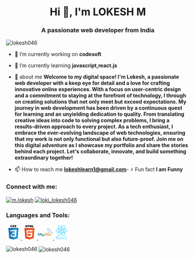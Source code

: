 <h1 align="center">Hi 👋, I'm LOKESH M</h1>
<h3 align="center">A passionate web developer from India</h3>

<p align="left"> <img src="https://komarev.com/ghpvc/?username=lokesh046&label=Profile%20views&color=0e75b6&style=flat" alt="lokesh046" /> </p>


- 🔭 I’m currently working on **codesoft**

- 🌱 I’m currently learning **javascript,react.js**

- 💬 about me **Welcome to my digital space! I'm Lokesh, a passionate web developer with a keep eye for detail and a love for crafting innovative online experiences. With a focus on user-centric design and a commitment to staying at the forefront of technology, I through on creating solutions that not only meet but exceed expectations. My journey in web development has been driven by a continuous quest for learning and an unyielding dedication to quality. From translating creative ideas into code to solving complex problems, I bring a results-driven approach to every project. As a tech enthusiast, I embrace the ever-evolving landscape of web technologies, ensuring that my work is not only functional but also future-proof. Join me on this digital adventure as I showcase my portfolio and share the stories behind each project. Let's collaborate, innovate, and build something extraordinary together!**

- 📫 How to reach me **lokeshlearn1@gmail.com**- ⚡ Fun fact **I am Funny**

<h3 align="left">Connect with me:</h3>
<p align="left">
<a href="https://linkedin.com/in/m.lokesh" target="blank"><img align="center" src="https://raw.githubusercontent.com/rahuldkjain/github-profile-readme-generator/master/src/images/icons/Social/linked-in-alt.svg" alt="m.lokesh" height="30" width="40" /></a>
<a href="https://instagram.com/loki_lokesh046" target="blank"><img align="center" src="https://raw.githubusercontent.com/rahuldkjain/github-profile-readme-generator/master/src/images/icons/Social/instagram.svg" alt="loki_lokesh046" height="30" width="40" /></a>
</p>

<h3 align="left">Languages and Tools:</h3>
<p align="left"> <a href="https://www.w3schools.com/css/" target="_blank" rel="noreferrer"> <img src="https://raw.githubusercontent.com/devicons/devicon/master/icons/css3/css3-original-wordmark.svg" alt="css3" width="40" height="40"/> </a> <a href="https://www.w3.org/html/" target="_blank" rel="noreferrer"> <img src="https://raw.githubusercontent.com/devicons/devicon/master/icons/html5/html5-original-wordmark.svg" alt="html5" width="40" height="40"/> </a> <a href="https://www.mysql.com/" target="_blank" rel="noreferrer"> <img src="https://raw.githubusercontent.com/devicons/devicon/master/icons/mysql/mysql-original-wordmark.svg" alt="mysql" width="40" height="40"/> </a> <a href="https://reactjs.org/" target="_blank" rel="noreferrer"> <img src="https://raw.githubusercontent.com/devicons/devicon/master/icons/react/react-original-wordmark.svg" alt="react" width="40" height="40"/> </a> </p>

<p><img align="left" src="https://github-readme-stats.vercel.app/api/top-langs?username=lokesh046&show_icons=true&locale=en&layout=compact" alt="lokesh046" /></p>

<p>&nbsp;<img align="center" src="https://github-readme-stats.vercel.app/api?username=lokesh046&show_icons=true&locale=en" alt="lokesh046" /></p>

